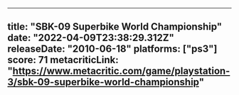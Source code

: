 
---
title: "SBK-09 Superbike World Championship"
date: "2022-04-09T23:38:29.312Z"
releaseDate: "2010-06-18"
platforms: ["ps3"]
score: 71
metacriticLink: "https://www.metacritic.com/game/playstation-3/sbk-09-superbike-world-championship"
---
